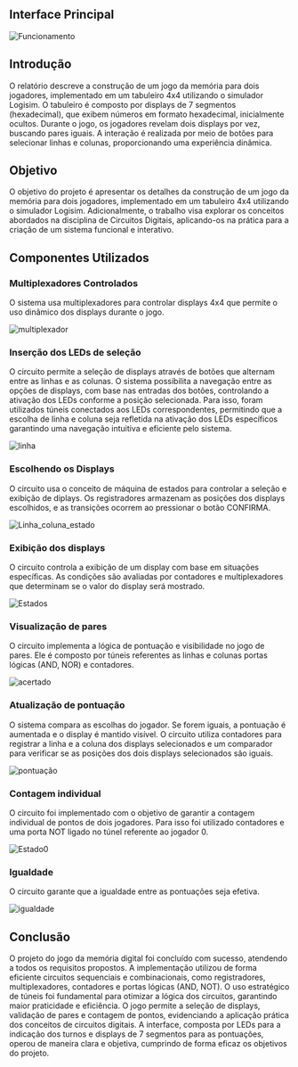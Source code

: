 ## Interface Principal

![Funcionamento](Funcionamento.gif)




## Introdução

 O relatório descreve a construção de um jogo da memória para dois jogadores, implementado em um tabuleiro 4x4 utilizando o simulador Logisim.
O tabuleiro é composto por displays de 7 segmentos (hexadecimal), que exibem números em formato hexadecimal, inicialmente ocultos.
Durante o jogo, os jogadores revelam dois displays por vez, buscando pares iguais. A interação é realizada por meio de botões para selecionar linhas e colunas,
proporcionando uma experiência dinâmica.


## Objetivo

O objetivo do projeto é apresentar os detalhes da construção de um jogo da memória para dois jogadores, 
implementado em um tabuleiro 4x4 utilizando o simulador Logisim. Adicionalmente, o trabalho visa explorar os conceitos
abordados na disciplina de Circuitos Digitais, aplicando-os na prática para a criação de um sistema funcional e interativo.



## Componentes Utilizados

### Multiplexadores Controlados

O sistema usa multiplexadores para controlar displays 4x4 que permite o uso dinâmico dos displays durante o jogo.

![multiplexador](multiplexador)




### Inserção dos LEDs de seleção

O circuito permite a seleção de displays através de botões que alternam entre as linhas e as colunas. 
O sistema possibilita a navegação entre as opções de displays, com base nas entradas dos botões, controlando a ativação dos LEDs conforme a posição selecionada.
Para isso, foram utilizados túneis conectados aos LEDs correspondentes, permitindo que a escolha de linha
e coluna seja refletida na ativação dos LEDs específicos garantindo uma navegação intuitiva e eficiente pelo sistema.

![linha](linha.gif)



### Escolhendo os Displays

O circuito usa o conceito de máquina de estados para controlar a seleção e exibição de diplays.
Os registradores armazenam as posições dos displays escolhidos, e as transições ocorrem ao pressionar o botão CONFIRMA.

![Linha_coluna_estado](Linha_coluna_estado.gif)



### Exibição dos displays

O circuito controla a exibição de um display com base em situações específicas.
As condições são avaliadas por contadores e multiplexadores que determinam se o valor do display será mostrado.

![Estados](Estados.gif)



### Visualização de pares

O circuito implementa a lógica de pontuação e visibilidade no jogo de pares. Ele é composto por túneis referentes as linhas e colunas
portas lógicas (AND, NOR) e contadores.


![acertado](acertado.gif)

### Atualização de pontuação

O sistema compara as escolhas do jogador. Se forem iguais, a pontuação é aumentada e o display é mantido visível.
O circuito utiliza contadores para registrar a linha e a coluna dos displays selecionados e um comparador 
para verificar se as posições dos dois displays selecionados são iguais.


![pontuação](pontuação.gif)


### Contagem individual

O circuito foi implementado com o objetivo de garantir a contagem individual de pontos de dois jogadores. Para isso foi utilizado
contadores e uma porta NOT ligado no túnel referente ao jogador 0. 


![Estado0](Estado0.gif)


### Igualdade

O circuito garante que a igualdade entre as pontuações seja efetiva.

![igualdade](igualdade.gif)



## Conclusão 

O projeto do jogo da memória digital foi concluído com sucesso, atendendo a todos os requisitos propostos.
A implementação utilizou de forma eficiente circuitos sequenciais e combinacionais, como registradores, multiplexadores,
contadores e portas lógicas (AND, NOT). O uso estratégico de túneis foi fundamental para otimizar a lógica dos circuitos, garantindo maior praticidade e eficiência.
O jogo permite a seleção de displays, validação de pares e contagem de pontos, evidenciando a aplicação prática dos conceitos de circuitos digitais.
A interface, composta por LEDs para a indicação dos turnos e displays de 7 segmentos para as pontuações, operou de maneira clara e objetiva, 
cumprindo de forma eficaz os objetivos do projeto.
